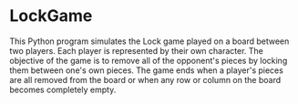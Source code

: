 # LockGame

This Python program simulates the Lock game played on a board between two players. Each player is represented by their own character. The objective of the game is to remove all of the opponent's pieces by locking them between one's own pieces. The game ends when a player's pieces are all removed from the board or when any row or column on the board becomes completely empty.
